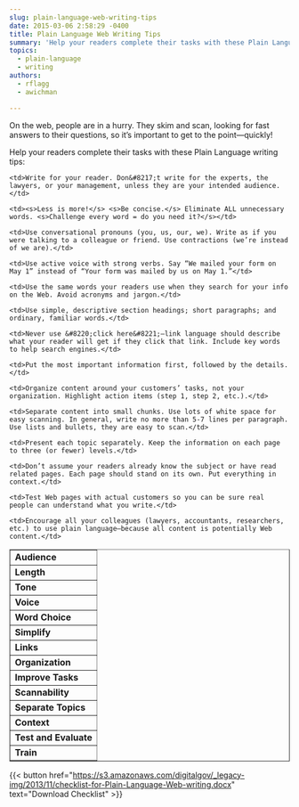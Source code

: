 ```yaml
---
slug: plain-language-web-writing-tips
date: 2015-03-06 2:58:29 -0400
title: Plain Language Web Writing Tips
summary: 'Help your readers complete their tasks with these Plain Language writing tips.'
topics:
  - plain-language
  - writing
authors:
  - rflagg
  - awichman

---
```


On the web, people are in a hurry. They skim and scan, looking for fast answers to their questions, so it’s important to get to the point&mdash;quickly!

Help your readers complete their tasks with these Plain Language writing tips:

<table style="width: 100%" border="1">
  <tr>
    <td><strong>Audience</strong></td>

    <td>Write for your reader. Don&#8217;t write for the experts, the lawyers, or your management, unless they are your intended audience.</td>
  </tr>
  
  <tr>
    <td><strong>Length</strong></td>

    <td><s>Less is more!</s> <s>Be concise.</s> Eliminate ALL unnecessary words. <s>Challenge every word = do you need it?</s></td>
  </tr>
  
  <tr>
    <td><strong>Tone</strong></td>

    <td>Use conversational pronouns (you, us, our, we). Write as if you were talking to a colleague or friend. Use contractions (we’re instead of we are).</td>
  </tr>
  
  <tr>
    <td><strong>Voice</strong></td>

    <td>Use active voice with strong verbs. Say “We mailed your form on May 1” instead of “Your form was mailed by us on May 1.”</td>
  </tr>
  
  <tr>
    <td><strong>Word Choice</strong></td>

    <td>Use the same words your readers use when they search for your info on the Web. Avoid acronyms and jargon.</td>
  </tr>
  
  <tr>
    <td><strong>Simplify</strong></td>

    <td>Use simple, descriptive section headings; short paragraphs; and ordinary, familiar words.</td>
  </tr>
  
  <tr>
    <td><strong>Links</strong></td>

    <td>Never use &#8220;click here&#8221;—link language should describe what your reader will get if they click that link. Include key words to help search engines.</td>
  </tr>
  
  <tr>
    <td><strong>Organization</strong></td>

    <td>Put the most important information first, followed by the details.</td>
  </tr>
  
  <tr>
    <td><strong>Improve Tasks</strong></td>

    <td>Organize content around your customers’ tasks, not your organization. Highlight action items (step 1, step 2, etc.).</td>
  </tr>
  
  <tr>
    <td><strong>Scannability</strong></td>

    <td>Separate content into small chunks. Use lots of white space for easy scanning. In general, write no more than 5-7 lines per paragraph. Use lists and bullets, they are easy to scan.</td>
  </tr>
  
  <tr>
    <td><strong>Separate Topics</strong></td>

    <td>Present each topic separately. Keep the information on each page to three (or fewer) levels.</td>
  </tr>
  
  <tr>
    <td><strong>Context</strong></td>

    <td>Don’t assume your readers already know the subject or have read related pages. Each page should stand on its own. Put everything in context.</td>
  </tr>
  
  <tr>
    <td><strong>Test and Evaluate</strong></td>

    <td>Test Web pages with actual customers so you can be sure real people can understand what you write.</td>
  </tr>
  
  <tr>
    <td><strong>Train</strong></td>

    <td>Encourage all your colleagues (lawyers, accountants, researchers, etc.) to use plain language—because all content is potentially Web content.</td>
  </tr>
</table>

{{< button href="https://s3.amazonaws.com/digitalgov/_legacy-img/2013/11/checklist-for-Plain-Language-Web-writing.docx" text="Download Checklist" >}}
